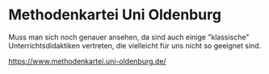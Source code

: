 # Methodenkartei Uni Oldenburg

Muss man sich noch genauer ansehen, da sind auch einige "klassische" Unterrichtsdidaktiken vertreten, die vielleicht für uns nicht so geeignet sind.

https://www.methodenkartei.uni-oldenburg.de/

